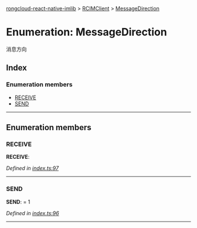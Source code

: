 [rongcloud-react-native-imlib](../README.md) > [RCIMClient](../modules/rcimclient.md) > [MessageDirection](../enums/rcimclient.messagedirection.md)

# Enumeration: MessageDirection

消息方向

## Index

### Enumeration members

* [RECEIVE](rcimclient.messagedirection.md#receive)
* [SEND](rcimclient.messagedirection.md#send)

---

## Enumeration members

<a id="receive"></a>

###  RECEIVE

**RECEIVE**: 

*Defined in [index.ts:97](https://github.com/rongcloud/rongcloud-react-native-imlib/blob/c4be651/src/index.ts#L97)*

___
<a id="send"></a>

###  SEND

**SEND**:  = 1

*Defined in [index.ts:96](https://github.com/rongcloud/rongcloud-react-native-imlib/blob/c4be651/src/index.ts#L96)*

___

